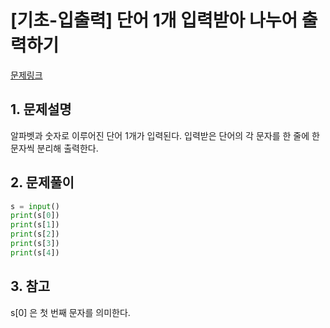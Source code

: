 # [기초-입출력] 단어 1개 입력받아 나누어 출력하기

[문제링크](https://codeup.kr/problem.php?id=6021)



## 1. 문제설명

알파벳과 숫자로 이루어진 단어 1개가 입력된다.
입력받은 단어의 각 문자를 한 줄에 한 문자씩 분리해 출력한다.




## 2. 문제풀이

```python
s = input()
print(s[0])
print(s[1])
print(s[2])
print(s[3])
print(s[4])
```



## 3. 참고

s[0] 은 첫 번째 문자를 의미한다.

